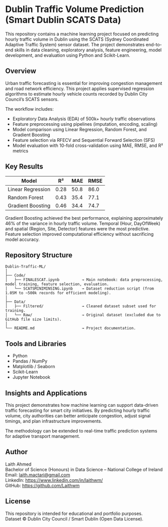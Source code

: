 # Dublin Traffic Volume Prediction (Smart Dublin SCATS Data)

This repository contains a machine learning project focused on predicting hourly traffic volume in Dublin using the SCATS (Sydney Coordinated Adaptive Traffic System) sensor dataset.
The project demonstrates end-to-end skills in data cleaning, exploratory analysis, feature engineering, model development, and evaluation using Python and Scikit-Learn.

## Overview
Urban traffic forecasting is essential for improving congestion management and road network efficiency.
This project applies supervised regression algorithms to estimate hourly vehicle counts recorded by Dublin City Council’s SCATS sensors.

The workflow includes:
- Exploratory Data Analysis (EDA) of 500k+ hourly traffic observations
- Feature preprocessing using pipelines (imputation, encoding, scaling)
- Model comparison using Linear Regression, Random Forest, and Gradient Boosting
- Feature selection via RFECV and Sequential Forward Selection (SFS)
- Model evaluation with 10-fold cross-validation using MAE, RMSE, and R² metrics

## Key Results
| Model | R² | MAE | RMSE |
|--------|----|-----|------|
| Linear Regression | 0.28 | 50.8 | 86.0 |
| Random Forest | 0.43 | 35.4 | 77.1 |
| Gradient Boosting | 0.46 | 34.4 | 74.7 |

Gradient Boosting achieved the best performance, explaining approximately 46% of the variance in hourly traffic volume.
Temporal (Hour, DayOfWeek) and spatial (Region, Site, Detector) features were the most predictive.
Feature selection improved computational efficiency without sacrificing model accuracy.

## Repository Structure
```
Dublin-Traffic-ML/
│
├── Code/
│   ├── FINALESCAT.ipynb          → Main notebook: data preprocessing, model training, feature selection, evaluation.
│   └── SCATSMINIMINSING.ipynb    → Dataset reduction script (from 1.05M to ~500k records for efficient modeling).
│
├── Data/
│   ├── Filtered/                 → Cleaned dataset subset used for training.
│   └── Raw/                      → Original dataset (excluded due to GitHub file size limits).
│
└── README.md                     → Project documentation.
```
## Tools and Libraries
- Python
- Pandas / NumPy
- Matplotlib / Seaborn
- Scikit-Learn
- Jupyter Notebook

## Insights and Applications
This project demonstrates how machine learning can support data-driven traffic forecasting for smart city initiatives.
By predicting hourly traffic volume, city authorities can better anticipate congestion, adjust signal timings, and plan infrastructure improvements.

The methodology can be extended to real-time traffic prediction systems for adaptive transport management.

## Author
Laith Ahmed  
Bachelor of Science (Honours) in Data Science – National College of Ireland  
Email: laith.mactari@gmail.com  
LinkedIn: https://www.linkedin.com/in/laithwm/  
GitHub: https://github.com/Laithwm  

## License
This repository is intended for educational and portfolio purposes.  
Dataset © Dublin City Council / Smart Dublin (Open Data License).
